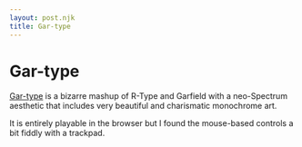 ```yaml
---
layout: post.njk
title: Gar-type
---
```


# Gar-type

[Gar-type](https://lumpytouch.itch.io/gar-type) is a bizarre mashup of R-Type and Garfield with a neo-Spectrum aesthetic that includes very beautiful and charismatic monochrome art.

It is entirely playable in the browser but I found the mouse-based controls a bit fiddly with a trackpad.